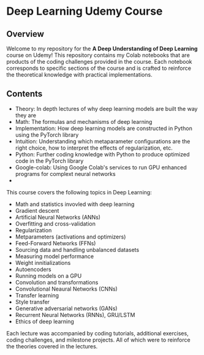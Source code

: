 # Deep Learning Udemy Course
## Overview

Welcome to my repository for the **A Deep Understanding of Deep Learning** course on Udemy! This repository contains my Colab notebooks that are products of the coding challenges provided in the course.
Each notebook corresponds to specific sections of the course and is crafted to reinforce the theoretical knowledge with practical implementations. 

## Contents

- Theory: In depth lectures of why deep learning models are built the way they are
- Math: The formulas and mechanisms of deep learning
- Implementation: How deep learning models are constructed in Python using the PyTorch library
- Intuition: Understanding which metaparameter configurations are the right choice, how to interpret the effects of regularization, etc.
- Python: Further coding knowledge with Python to produce optimized code in the PyTorch library
- Google-colab: Using Google Colab's services to run GPU enhanced programs for complext neural networks
- 
This course covers the following topics in Deep Learning:
- Math and statistics invovled with deep learning
- Gradient descent
- Artificial Neural Networks (ANNs)
- Overfitting and cross-validation
- Regularization
- Metparameters (activations and optimizers)
- Feed-Forward Networks (FFNs)
- Sourcing data and handling unbalanced datasets
- Measuring model performance
- Weight innitializations
- Autoencoders
- Running models on a GPU
- Convolution and transformations
- Convolutional Neaural Networks (CNNs)
- Transfer learning
- Style transfer
- Generative adversarial networks (GANs)
- Recurrent Neural Networks (RNNs), GRU/LSTM
- Ethics of deep learning

Each lecture was accompanied by coding tutorials, additional exercises, coding challenges, and milestone projects. All of which were to reinforce the theories covered in the lectures.
